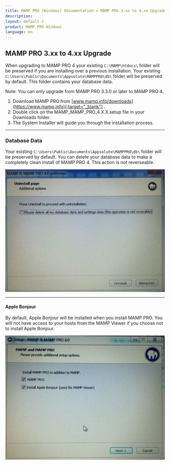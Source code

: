 ```yaml
---
title: MAMP PRO (Windows) Documentation > MAMP PRO 3.xx to 4.xx Upgrade
description: 
layout: default-2
product: MAMP PRO Windows
language: en
---
```


## MAMP PRO 3.xx to 4.xx Upgrade

When upgrading to MAMP PRO 4 your existing `C:\MAMP\htdocs\` folder will be preserved if you are installing over a previous installation. Your existing `C:\Users\Public\Documents\Appsolute\MAMPPRO\db\` folder will be preserved by default. This folder contains your database data.

<div class="alert" role="alert"> 
Note: You can only upgrade from MAMP PRO 3.3.0 or later to MAMP PRO 4.
</div>

1. Download MAMP PRO from [www.mamp.info/downloads](https://www.mamp.info){:target="_blank"} .
2. Double click on the MAMP_MAMP_PRO_4.X.X.setup file in your Downloads folder.
3. The System Installer will guide you through the installation process.

---

### Database Data

Your existing `C:\Users\Public\Documents\Appsolute\MAMPPRO\db\` folder will be preserved by default. You can delete your database data to make a completely clean install of MAMP PRO 4. This action is not reverseable.

![MAMP](/en/MAMP-PRO-Windows/Installation/MAMP-PRO-3xx-4xx-Upgrade/InstallDeleteDatabases.jpg)

---

#### Apple Bonjour

By default, Apple Bonjour will be installed when you install MAMP PRO. You will not have access to your hosts from the MAMP Viewer if you choose not to install Apple Bonjour.

![MAMP](/en/MAMP-PRO-Windows/Installation/New-Install/InstallBonjour.jpg)



